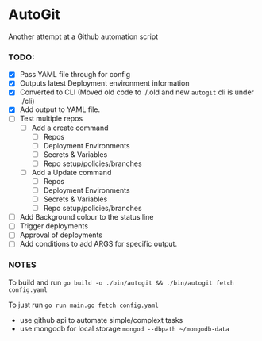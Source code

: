 # AutoGit
Another attempt at a Github automation script 

### TODO: 

- [x] Pass YAML file through for config
- [x] Outputs latest Deployment environment information
- [x] Converted to CLI (Moved old code to ./.old and new `autogit` cli is under ./cli)
- [x] Add output to YAML file.
- [ ] Test multiple repos
    - [ ] Add a create command
        - [ ] Repos
        - [ ] Deployment Environments
        - [ ] Secrets & Variables
        - [ ] Repo setup/policies/branches
    - [ ] Add a Update command
        - [ ] Repos
        - [ ] Deployment Environments
        - [ ] Secrets & Variables
        - [ ] Repo setup/policies/branches
- [ ] Add Background colour to the status line
- [ ] Trigger deployments
- [ ] Approval of deployments
- [ ] Add conditions to add ARGS for specific output.
### NOTES 
To build and run
`go build -o ./bin/autogit && ./bin/autogit fetch config.yaml`

To just run 
`go run main.go fetch config.yaml`

- use github api to automate simple/complext tasks 
- use mongodb for local storage `mongod --dbpath ~/mongodb-data`